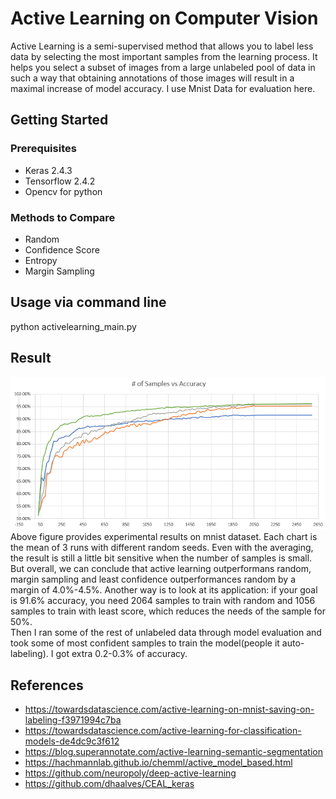 # Active Learning on Computer Vision 
Active Learning is a semi-supervised method that allows you to label less data by selecting the most important samples from the learning process. It helps you select a subset of images from a large unlabeled pool of data in such a way that obtaining annotations of those images will result in a maximal increase of model accuracy. I use Mnist Data for evaluation here. 

## Getting Started

### Prerequisites
* Keras 2.4.3
* Tensorflow 2.4.2
* Opencv for python

### Methods to Compare
* Random  
* Confidence Score 
* Entropy
* Margin Sampling

## Usage via command line

python activelearning_main.py


## Result
![](activelearning.PNG)
Above figure provides experimental results on mnist dataset. Each chart is the mean of 3 runs with different random seeds. Even with the averaging, the result is still a  little bit sensitive when the number of samples is small. But overall, we can conclude that active learning outperformans random, margin sampling and least confidence outperformances random by a margin of 4.0%-4.5%. Another way is to look at its application: if your goal is 91.6% accuracy, you need 2064 samples to train with random and 1056 samples to train with least score, which reduces the needs of the sample for 50%.  
Then I ran some of the rest of unlabeled data through model evaluation and took some of most confident samples to train the model(people it auto-labeling). I got extra 0.2-0.3% of accuracy. 




## References
* https://towardsdatascience.com/active-learning-on-mnist-saving-on-labeling-f3971994c7ba
* https://towardsdatascience.com/active-learning-for-classification-models-de4dc9c3f612
* https://blog.superannotate.com/active-learning-semantic-segmentation
* https://hachmannlab.github.io/chemml/active_model_based.html
* https://github.com/neuropoly/deep-active-learning
* https://github.com/dhaalves/CEAL_keras


